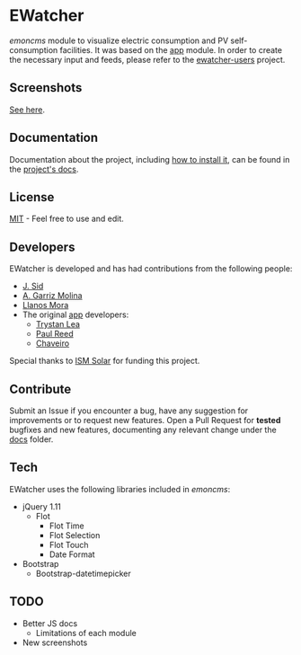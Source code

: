# EWatcher
*emoncms* module to visualize electric consumption and PV self-consumption facilities.
It was based on the [app](https://github.com/emoncms/app) module.
In order to create the necessary input and feeds, please refer to the [ewatcher-users](https://github.com/jsidrach/ewatcher-users/) project.

Screenshots
-----------
[See here](docs/screenshots/).

Documentation
-------------
Documentation about the project, including [how to install it](docs/Install-Upgrade.md), can be found in the [project's docs](docs/).

License
-------
[MIT](LICENSE) - Feel free to use and edit.

Developers
----------
EWatcher is developed and has had contributions from the following people:

* [J. Sid](https://github.com/jsidrach)
* [A. Garriz Molina](alejandro.garrizmolina@gmail.com)
* [Llanos Mora](https://sites.google.com/site/llanosmora/home)
* The original [app](https://github.com/emoncms/app) developers:
  * [Trystan Lea](https://github.com/trystanlea)
  * [Paul Reed](https://github.com/Paul-Reed)
  * [Chaveiro](https://github.com/chaveiro)

Special thanks to [ISM Solar](http://www.ismsolar.com/) for funding this project.

Contribute
----------
Submit an Issue if you encounter a bug, have any suggestion for improvements or to request new features.
Open a Pull Request for **tested** bugfixes and new features, documenting any relevant change under the [docs](docs/) folder.

Tech
----
EWatcher uses the following libraries included in *emoncms*:

* jQuery 1.11
  * Flot
    * Flot Time
    * Flot Selection
    * Flot Touch
    * Date Format
* Bootstrap
  * Bootstrap-datetimepicker

TODO
----
* Better JS docs
  * Limitations of each module
* New screenshots
